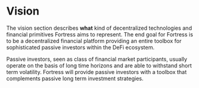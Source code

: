 # Vision

The vision section describes **what** kind of decentralized technologies and financial primitives Fortress aims to represent. The end goal for Fortress is to be a decentralized financial platform providing an entire toolbox for sophisticated passive investors within the DeFi ecosystem.

Passive investors, seen as class of financial market participants, usually operate on the basis of long time horizons and are able to withstand short term volatility. Fortress will provide passive investors with a toolbox that complements passive long term investment strategies.
